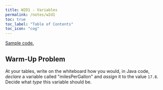 ```yaml
---
title: W2D1 - Variables
permalink: /notes/w2d1
toc: true
toc_label: "Table of Contents"
toc_icon: "cog"
---
```


[Sample code.](https://github.com/alackles/CMSC-150-FT-23/tree/main/_pages/notes/w2)

## Warm-Up Problem

At your tables, write on the whiteboard how you would, in Java code, _declare_ a variable called "milesPerGallon" and _assign_ it to the value `17.8`. Decide what _type_ this variable should be. 